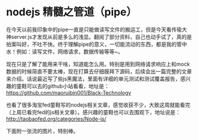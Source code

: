 # nodejs 精髓之管道（pipe） 

在今天以前我印象中的pipe一直是只能做读写文件的搬运工，但是今天看传瑜大神server.js才发现从前是多么的浅显。翻阅了部分资料，自己也动手试了，真的是拍案叫好，不吐不快。终于理解pipe的意义，一切能流动的东西，都是我的管中水！例如：读写文件，网络请求，数据传输等等~。

现在只是了解了能用来干啥，知道能怎么用。特别是用到网络请求响应上和mock数据的时候简直不要太棒，现在打算去仔细膜拜下源码，后续会出一篇完整的文章来介绍。话说最近写了些js黑魔法，里面有详细的单元测试和测试覆盖报告，感兴趣的童鞋可以去的github小站看看，地址是：https://github.com/maoruibin001/Black-Technology

也看了很多淘宝fed童鞋写的nodejs相关文章，感觉收获不少，大致这周就能看完（上周已看完fed的js相关文章）。感兴趣的童鞋也可以去围观下，地址说是：http://taobaofed.org/categories/Node-js/

下面附一张流的图片，特别棒。

